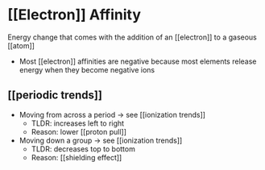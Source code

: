 # [[Electron]] Affinity
Energy change that comes with the addition of an [[electron]] to a gaseous [[atom]]
- Most [[electron]] affinities are negative because most elements release energy when they become negative ions

## [[periodic trends]]
- Moving from across a period -> see [[ionization trends]]
	- TLDR: increases left to right
	- Reason: lower [[proton pull]] 
- Moving down a group -> see [[ionization trends]]
	- TLDR: decreases top to bottom
	- Reason: [[shielding effect]]

